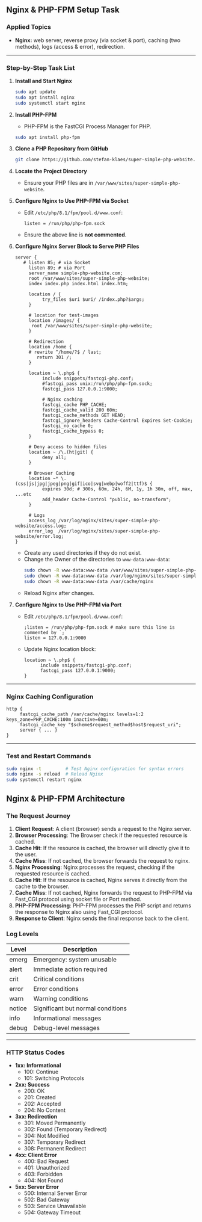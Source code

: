 ## Nginx & PHP-FPM Setup Task

### Applied Topics
- **Nginx:** web server, reverse proxy (via socket & port), caching (two methods), logs (access & error), redirection.

---

### Step-by-Step Task List

1. **Install and Start Nginx**
    ```bash
    sudo apt update
    sudo apt install nginx
    sudo systemctl start nginx
    ```

2. **Install PHP-FPM**
    - PHP-FPM is the FastCGI Process Manager for PHP.
    ```bash
    sudo apt install php-fpm
    ```

3. **Clone a PHP Repository from GitHub**
    ```bash
    git clone https://github.com/stefan-klaes/super-simple-php-website.git /var/www/sites/super-simple-php-website
    ```

4. **Locate the Project Directory**
    - Ensure your PHP files are in `/var/www/sites/super-simple-php-website`.

5. **Configure Nginx to Use PHP-FPM via Socket**
    - Edit `/etc/php/8.1/fpm/pool.d/www.conf`:
      ```
      listen = /run/php/php-fpm.sock
      ```
    - Ensure the above line is **not commented**.

6. **Configure Nginx Server Block to Serve PHP Files**

    ```nginx
    server {
       # listen 85; # via Socket
         listen 89; # via Port
         server_name simple-php-website.com;
         root /var/www/sites/super-simple-php-website;
         index index.php index.html index.htm;

         location / {
              try_files $uri $uri/ /index.php?$args;
         }

         # location for test-images 
         location /images/ {
          root /var/www/sites/super-simple-php-website;
         }

         # Redirection
         location /home {
         # rewrite ^/home/?$ / last;
            return 301 /;
         }

         location ~ \.php$ {
              include snippets/fastcgi-php.conf;
              #fastcgi_pass unix:/run/php/php-fpm.sock;
              fastcgi_pass 127.0.0.1:9000;

              # Nginx caching
              fastcgi_cache PHP_CACHE;
              fastcgi_cache_valid 200 60m;
              fastcgi_cache_methods GET HEAD;
              fastcgi_ignore_headers Cache-Control Expires Set-Cookie;
              fastcgi_no_cache 0;
              fastcgi_cache_bypass 0;
         }

         # Deny access to hidden files
         location ~ /\.(ht|git) {
              deny all;
         }

         # Browser Caching 
         location ~* \.(css|js|jpg|jpeg|png|gif|ico|svg|webp|woff2|ttf)$ {
              expires 30d; # 300s, 60m, 24h, 6M, 1y, 1h 30m, off, max, ...etc
              add_header Cache-Control "public, no-transform";
         }

         # Logs
         access_log /var/log/nginx/sites/super-simple-php-website/access.log;
         error_log  /var/log/nginx/sites/super-simple-php-website/error.log;
    }
    ```

    - Create any used directories if they do not exist.
    - Change the Owner of the directories to `www-data:www-data`:
      ```bash
      sudo chown -R www-data:www-data /var/www/sites/super-simple-php-website
      sudo chown -R www-data:www-data /var/log/nginx/sites/super-simple-php-website
      sudo chown -R www-data:www-data /var/cache/nginx
      ```
    - Reload Nginx after changes.

7. **Configure Nginx to Use PHP-FPM via Port**
    - Edit `/etc/php/8.1/fpm/pool.d/www.conf`:
      ```
      ;listen = /run/php/php-fpm.sock # make sure this line is commented by `;`
      listen = 127.0.0.1:9000
      ```
    - Update Nginx location block:
      ```nginx
      location ~ \.php$ {
            include snippets/fastcgi-php.conf;
            fastcgi_pass 127.0.0.1:9000;
      }
      ```

---

### Nginx Caching Configuration

```nginx
http {
     fastcgi_cache_path /var/cache/nginx levels=1:2 keys_zone=PHP_CACHE:100m inactive=60m;
     fastcgi_cache_key "$scheme$request_method$host$request_uri";
     server { ... }
}
```

---

### Test and Restart Commands

```bash
sudo nginx -t         # Test Nginx configuration for syntax errors
sudo nginx -s reload  # Reload Nginx
sudo systemctl restart nginx
```

## Nginx & PHP-FPM Architecture
### The Request Journey
1. **Client Request**: A client (browser) sends a request to the Nginx server.
2. **Browser Processing**: The Browser check if the requested resource is cached.
3. **Cache Hit**: If the resource is cached, the browser will directly give it to the user.
4. **Cache Miss**: If not cached, the browser forwards the request to nginx.
5. **Nginx Processing**: Nginx processes the request, checking if the requested resource is cached.
6. **Cache Hit**: If the resource is cached, Nginx serves it directly from the cache to the browser.
7. **Cache Miss**: If not cached, Nginx forwards the request to PHP-FPM via Fast_CGI protocol using socket file or Port method.
8. **PHP-FPM Processing**: PHP-FPM processes the PHP script and returns the response to Nginx also using Fast_CGI protocol.
9. **Response to Client**: Nginx sends the final response back to the client.


### Log Levels

| Level   | Description                                  |
|---------|----------------------------------------------|
| emerg   | Emergency: system unusable                   |
| alert   | Immediate action required                    |
| crit    | Critical conditions                         |
| error   | Error conditions                            |
| warn    | Warning conditions                          |
| notice  | Significant but normal conditions           |
| info    | Informational messages                      |
| debug   | Debug-level messages                        |

---

### HTTP Status Codes

- **1xx: Informational**
  - 100: Continue
  - 101: Switching Protocols
- **2xx: Success**
  - 200: OK
  - 201: Created
  - 202: Accepted
  - 204: No Content
- **3xx: Redirection**
  - 301: Moved Permanently
  - 302: Found (Temporary Redirect)
  - 304: Not Modified
  - 307: Temporary Redirect
  - 308: Permanent Redirect
- **4xx: Client Error**
  - 400: Bad Request
  - 401: Unauthorized
  - 403: Forbidden
  - 404: Not Found
- **5xx: Server Error**
  - 500: Internal Server Error
  - 502: Bad Gateway
  - 503: Service Unavailable
  - 504: Gateway Timeout
